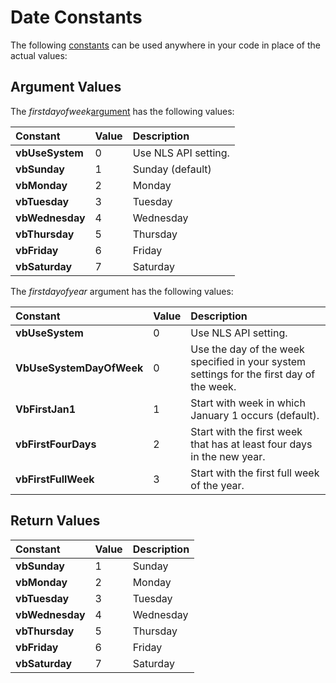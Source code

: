 
# Date Constants

The following [constants](b8bdf64f-5920-1ae9-16d0-b26d09524a30.md) can be used anywhere in your code in place of the actual values:


## Argument Values

The  _firstdayofweek_[argument](b8bdf64f-5920-1ae9-16d0-b26d09524a30.md) has the following values:



|**Constant**|**Value**|**Description**|
|:-----|:-----|:-----|
| **vbUseSystem**|0|Use NLS API setting.|
| **vbSunday**|1|Sunday (default)|
| **vbMonday**|2|Monday|
| **vbTuesday**|3|Tuesday|
| **vbWednesday**|4|Wednesday|
| **vbThursday**|5|Thursday|
| **vbFriday**|6|Friday|
| **vbSaturday**|7|Saturday|
The  _firstdayofyear_ argument has the following values:



|**Constant**|**Value**|**Description**|
|:-----|:-----|:-----|
| **vbUseSystem**|0|Use NLS API setting.|
| **VbUseSystemDayOfWeek**|0|Use the day of the week specified in your system settings for the first day of the week.|
| **VbFirstJan1**|1|Start with week in which January 1 occurs (default).|
| **vbFirstFourDays**|2|Start with the first week that has at least four days in the new year.|
| **vbFirstFullWeek**|3|Start with the first full week of the year.|

## Return Values



|**Constant**|**Value**|**Description**|
|:-----|:-----|:-----|
| **vbSunday**|1|Sunday|
| **vbMonday**|2|Monday|
| **vbTuesday**|3|Tuesday|
| **vbWednesday**|4|Wednesday|
| **vbThursday**|5|Thursday|
| **vbFriday**|6|Friday|
| **vbSaturday**|7|Saturday|
